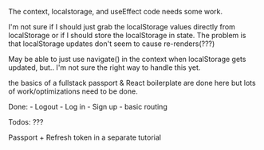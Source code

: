The context, localstorage, and useEffect code needs some work.

I'm not sure if I should just grab the localStorage values directly from localStorage or if I should store the localStorage in state.
The problem is that localStorage updates don't seem to cause re-renders(???)

May be able to just use navigate() in the context when localStorage gets updated, but.. I'm not sure the right way to handle this yet.

the basics of a fullstack passport & React boilerplate are done here but lots of work/optimizations need to be done.

Done: - Logout - Log in - Sign up - basic routing

Todos: ???

Passport + Refresh token in a separate tutorial
